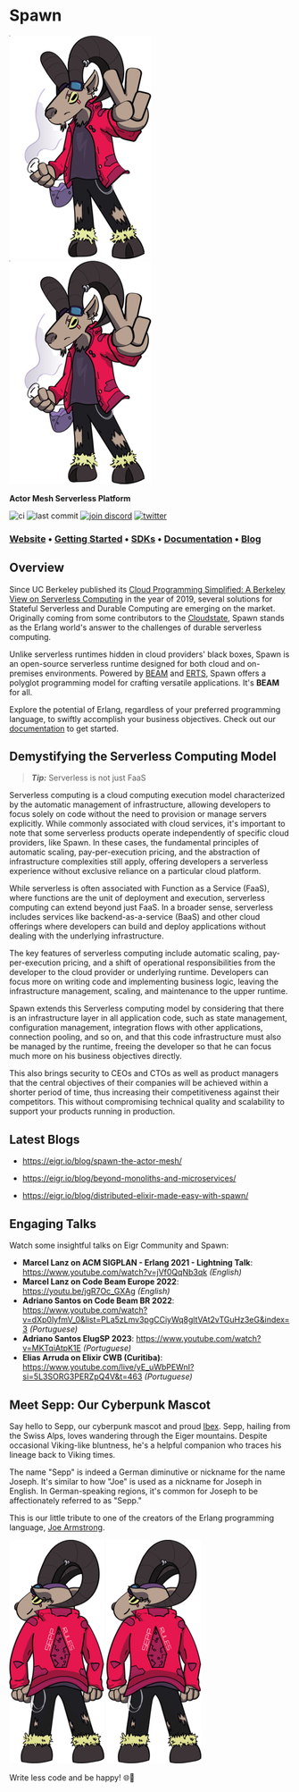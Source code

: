 # Spawn

<!-- MDOC !-->

![Sepp](docs/images/sepp-elixir-254-400.png#gh-light-mode-only)
![Sepp](docs/images/sepp-elixir-254-400.png#gh-dark-mode-only)

**Actor Mesh Serverless Platform**

![ci](https://github.com/eigr/spawn/actions/workflows/ci.yaml/badge.svg)
![last commit](https://img.shields.io/github/last-commit/eigr/spawn?style=social)
[![join discord](https://badgen.net/badge/discord/Join%20Eigr%20on%20Discord/discord?icon=discord&label&color=blue)](https://discord.gg/2PcshvfS93)
[![twitter](https://badgen.net/badge/twitter/@eigr_io/blue?label&icon=twitter)](https://twitter.com/eigr_io)

### **[Website](https://eigr.io)** • **[Getting Started](docs/getting_started.md)** • **[SDKs](docs/sdks.md)** • **[Documentation](https://eigr.io/docs/projects-spawn/spawn-introduction/)** • **[Blog](https://eigr.io/blog/)**


## Overview 

Since UC Berkeley published its [Cloud Programming Simplified: A Berkeley View on
Serverless Computing](https://www2.eecs.berkeley.edu/Pubs/TechRpts/2019/EECS-2019-3.pdf) in the year of 2019, several solutions for Stateful Serverless and Durable Computing are emerging on the market.
Originally coming from some contributors to the [Cloudstate](https://github.com/cloudstateio/cloudstate), Spawn stands as the Erlang world's answer to the challenges of durable serverless computing. 

Unlike serverless runtimes hidden in cloud providers' black boxes, Spawn is an open-source serverless runtime designed for both cloud and on-premises environments. Powered by [BEAM](https://www.erlang.org/blog/a-brief-beam-primer/) and [ERTS](https://www.erlang.org/doc/apps/erts/), Spawn offers a polyglot programming model for crafting versatile applications. It's **BEAM** for all.

Explore the potential of Erlang, regardless of your preferred programming language, to swiftly accomplish your business objectives. Check out our [documentation](docs/index.md) to get started.

## Demystifying the Serverless Computing Model

> **_Tip:_** Serverless is not just FaaS

Serverless computing is a cloud computing execution model characterized by the automatic management of infrastructure, allowing developers to focus solely on code without the need to provision or manage servers explicitly. While commonly associated with cloud services, it's important to note that some serverless products operate independently of specific cloud providers, like Spawn. In these cases, the fundamental principles of automatic scaling, pay-per-execution pricing, and the abstraction of infrastructure complexities still apply, offering developers a serverless experience without exclusive reliance on a particular cloud platform.

While serverless is often associated with Function as a Service (FaaS), where functions are the unit of deployment and execution, serverless computing can extend beyond just FaaS. In a broader sense, serverless includes services like backend-as-a-service (BaaS) and other cloud offerings where developers can build and deploy applications without dealing with the underlying infrastructure.

The key features of serverless computing include automatic scaling, pay-per-execution pricing, and a shift of operational responsibilities from the developer to the cloud provider or underlying runtime. Developers can focus more on writing code and implementing business logic, leaving the infrastructure management, scaling, and maintenance to the upper runtime.

Spawn extends this Serverless computing model by considering that there is an infrastructure layer in all application code, such as state management, configuration management, integration flows with other applications, connection pooling, and so on, and that this code infrastructure must also be managed by the runtime, freeing the developer so that he can focus much more on his business objectives directly.

This also brings security to CEOs and CTOs as well as product managers that the central objectives of their companies will be achieved within a shorter period of time, thus increasing their competitiveness against their competitors. This without compromising technical quality and scalability to support your products running in production.

## Latest Blogs

* https://eigr.io/blog/spawn-the-actor-mesh/

* https://eigr.io/blog/beyond-monoliths-and-microservices/

* https://eigr.io/blog/distributed-elixir-made-easy-with-spawn/


## Engaging Talks

Watch some insightful talks on Eigr Community and Spawn:

- **Marcel Lanz on ACM SIGPLAN - Erlang 2021 - Lightning Talk**: https://www.youtube.com/watch?v=jVf0QqNb3qk _(English)_
- **Marcel Lanz on Code Beam Europe 2022**: https://youtu.be/jgR7Oc_GXAg _(English)_
- **Adriano Santos on Code Beam BR 2022**: https://www.youtube.com/watch?v=dXp0lyfmV_0&list=PLa5zLmv3pgCCiyWq8gltVAt2vTGuHz3eG&index=3 _(Portuguese)_
- **Adriano Santos ElugSP 2023**: https://www.youtube.com/watch?v=MKTqiAtpK1E _(Portuguese)_
- **Elias Arruda on Elixir CWB (Curitiba)**: https://www.youtube.com/live/yE_uWbPEWnI?si=5L3SORG3PERZpQ4V&t=463 _(Portuguese)_


## Meet Sepp: Our Cyberpunk Mascot

Say hello to Sepp, our cyberpunk mascot and proud [Ibex](https://alpshiking.swisshikingvacations.com/spotlight-on-the-ibex/). Sepp, hailing from the Swiss Alps, loves wandering through the Eiger mountains. Despite occasional Viking-like bluntness, he's a helpful companion who traces his lineage back to Viking times.

The name "Sepp" is indeed a German diminutive or nickname for the name Joseph. It's similar to how "Joe" is used as a nickname for Joseph in English. In German-speaking regions, it's common for Joseph to be affectionately referred to as "Sepp."

This is our little tribute to one of the creators of the Erlang programming language, [Joe Armstrong](https://en.wikipedia.org/wiki/Joe_Armstrong_(programmer)).

![Sepp Rules](docs/images/sepp-rules-254-400.png#gh-light-mode-only)
![Sepp Rules](docs/images/sepp-rules-254-400.png#gh-dark-mode-only)

Write less code and be happy! 🌐🚀